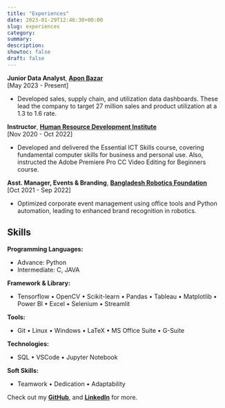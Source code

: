 ```yaml
---
title: "Experiences"
date: 2023-01-29T12:46:30+00:00
slug: experiences
category:
summary: 
description: 
showtoc: false
draft: false
---
```



**Junior Data Analyst**,  [**Apon Bazar**](https://www.apon-wellbeing.com/)   
[May 2023 - Present]  
- Developed sales, supply chain, and utilization data dashboards. These lead the company to target 27 million sales and product utilization at a 1.3 to 1.6 rate.


**Instructor**,   [**Human Resource Development Institute**](https://hrdi.ac/)   
[Nov 2020 - Oct 2022] 
- Developed and delivered the Essential ICT Skills course, covering fundamental
computer skills for business and personal use. Also, instructed the Adobe
Premiere Pro CC Video Editing for Beginners course.

**Asst. Manager, Events & Branding**,   [**Bangladesh Robotics Foundation**](https://bdrf.org.bd/)   
[Oct 2021 - Sep 2022] 
- Optimized corporate event management using office tools and Python
automation, leading to enhanced brand recognition in robotics.



## Skills
**Programming Languages:**
- Advance: Python
- Intermediate: C, JAVA

**Framework & Library:**
- Tensorflow • OpenCV • Scikit-learn
• Pandas • Tableau • Matplotlib
• Power BI • Excel
• Selenium  • Streamlit

**Tools:**
- Git • Linux • Windows • LaTeX
• MS Office Suite • G-Suite

**Technologies:**
- SQL • VSCode • Jupyter Notebook

**Soft Skills:**
- Teamwork • Dedication • Adaptability

Check out my [**GitHub**](https://github.com/sajaldoes/), and [**LinkedIn**](https://www.linkedin.com/in/sajaldoes/) for more.